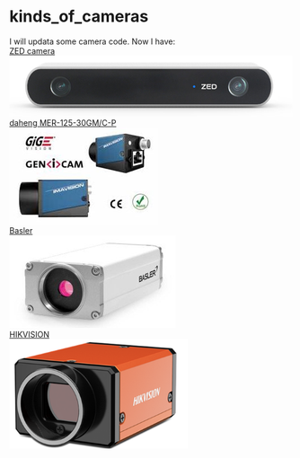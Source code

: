# kinds_of_cameras
I will updata some camera code.
Now I have:   
[ZED camera](https://www.stereolabs.com/)  
![ZED camera](https://raw.githubusercontent.com/NikofoxS/kinds_of_cameras/master/ZED_open_camera/B5FGKTS%25%7DTZRFHE%258IN%60M79.png)  
[daheng MER-125-30GM/C-P](http://www.daheng-image.com/)  
![MER-125-30GM](https://raw.githubusercontent.com/NikofoxS/kinds_of_cameras/master/MER125opencv_o/DaHeng_OpenCamera/the%20camera.JPG)  
[Basler](https://www.baslerweb.com/en/)  
![Image text](https://raw.githubusercontent.com/NikofoxS/kinds_of_cameras/master/OpenBasler/OpenBasler/basler.PNG)  
[HIKVISION](https://www.hikvision.com/cn/)  
![Image text](https://raw.githubusercontent.com/NikofoxS/kinds_of_cameras/master/OpenHIKVISION/OpenHIKVISION/MV-CH120-10GM.png)  
